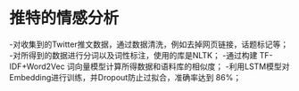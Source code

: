 # 推特的情感分析
-对收集到的Twitter推文数据，通过数据清洗，例如去掉网页链接，话题标记等；
-对所得到的数据进行分词以及词性标注，使用的库是NLTK；
-通过构建 TF-IDF+Word2Vec 词向量模型计算所得数据和语料库的相似度；
-利用LSTM模型对Embedding进行训练，并Dropout防止过拟合，准确率达到 86%；

